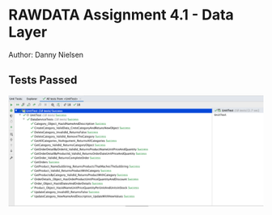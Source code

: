 # RAWDATA Assignment 4.1 - Data Layer

Author: Danny Nielsen

## Tests Passed
![alt-text](https://github.com/dbdness/RAWDATA-Assignment4/blob/master/tests-passed.png?raw=true)
